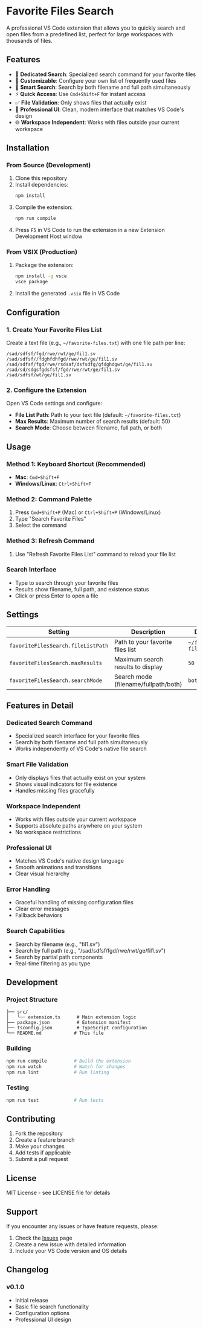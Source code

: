 # Favorite Files Search

A professional VS Code extension that allows you to quickly search and open files from a predefined list, perfect for large workspaces with thousands of files.

## Features

- 🚀 **Dedicated Search**: Specialized search command for your favorite files
- 📝 **Customizable**: Configure your own list of frequently used files
- 🎯 **Smart Search**: Search by both filename and full path simultaneously
- ⚡ **Quick Access**: Use `Cmd+Shift+F` for instant access
- ✅ **File Validation**: Only shows files that actually exist
- 🎨 **Professional UI**: Clean, modern interface that matches VS Code's design
- 🌐 **Workspace Independent**: Works with files outside your current workspace

## Installation

### From Source (Development)

1. Clone this repository
2. Install dependencies:
   ```bash
   npm install
   ```
3. Compile the extension:
   ```bash
   npm run compile
   ```
4. Press `F5` in VS Code to run the extension in a new Extension Development Host window

### From VSIX (Production)

1. Package the extension:
   ```bash
   npm install -g vsce
   vsce package
   ```
2. Install the generated `.vsix` file in VS Code

## Configuration

### 1. Create Your Favorite Files List

Create a text file (e.g., `~/favorite-files.txt`) with one file path per line:

```
/sad/sdfsf/fgd/rwe/rwt/ge/fil1.sv
/sad/sdfsf//fdghfdhfgd/rwe/rwt/ge/fil1.sv
/sad/sdfsf/fgd/rwe/rsdsaf/dsfsdfg/gfdghdgwt/ge/fil1.sv
/sad/sd/sdgsfgdsfsf/fgd/rwe/rwt/ge/fil1.sv
/sad/sdfsf/wt/ge/fil1.sv
```

### 2. Configure the Extension

Open VS Code settings and configure:

- **File List Path**: Path to your text file (default: `~/favorite-files.txt`)
- **Max Results**: Maximum number of search results (default: 50)
- **Search Mode**: Choose between filename, full path, or both

## Usage

### Method 1: Keyboard Shortcut (Recommended)
- **Mac**: `Cmd+Shift+F`
- **Windows/Linux**: `Ctrl+Shift+F`

### Method 2: Command Palette
1. Press `Cmd+Shift+P` (Mac) or `Ctrl+Shift+P` (Windows/Linux)
2. Type "Search Favorite Files"
3. Select the command

### Method 3: Refresh Command
1. Use "Refresh Favorite Files List" command to reload your file list

### Search Interface
- Type to search through your favorite files
- Results show filename, full path, and existence status
- Click or press Enter to open a file

## Settings

| Setting | Description | Default |
|---------|-------------|---------|
| `favoriteFilesSearch.fileListPath` | Path to your favorite files list | `~/favorite-files.txt` |
| `favoriteFilesSearch.maxResults` | Maximum search results to display | `50` |
| `favoriteFilesSearch.searchMode` | Search mode (filename/fullpath/both) | `both` |

## Features in Detail

### Dedicated Search Command
- Specialized search interface for your favorite files
- Search by both filename and full path simultaneously
- Works independently of VS Code's native file search

### Smart File Validation
- Only displays files that actually exist on your system
- Shows visual indicators for file existence
- Handles missing files gracefully

### Workspace Independent
- Works with files outside your current workspace
- Supports absolute paths anywhere on your system
- No workspace restrictions

### Professional UI
- Matches VS Code's native design language
- Smooth animations and transitions
- Clear visual hierarchy

### Error Handling
- Graceful handling of missing configuration files
- Clear error messages
- Fallback behaviors

### Search Capabilities
- Search by filename (e.g., "fil1.sv")
- Search by full path (e.g., "/sad/sdfsf/fgd/rwe/rwt/ge/fil1.sv")
- Search by partial path components
- Real-time filtering as you type

## Development

### Project Structure
```
├── src/
│   └── extension.ts      # Main extension logic
├── package.json          # Extension manifest
├── tsconfig.json         # TypeScript configuration
└── README.md            # This file
```

### Building
```bash
npm run compile          # Build the extension
npm run watch            # Watch for changes
npm run lint             # Run linting
```

### Testing
```bash
npm run test             # Run tests
```

## Contributing

1. Fork the repository
2. Create a feature branch
3. Make your changes
4. Add tests if applicable
5. Submit a pull request

## License

MIT License - see LICENSE file for details

## Support

If you encounter any issues or have feature requests, please:

1. Check the [Issues](https://github.com/your-repo/issues) page
2. Create a new issue with detailed information
3. Include your VS Code version and OS details

## Changelog

### v0.1.0
- Initial release
- Basic file search functionality
- Configuration options
- Professional UI design
